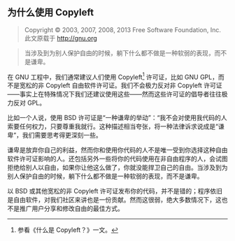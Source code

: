 ## 为什么使用 Copyleft

> Copyright © 2003, 2007, 2008, 2013 Free Software Foundation, Inc. 此文原载于 <http://gnu.org>

> 当涉及到为别人保护自由的时候，躺下什么都不做是一种软弱的表现，而不是谦卑。

在 GNU 工程中，我们通常建议人们使用 Copyleft[^1] 许可证，比如 GNU GPL，而不是宽松的非 Copyleft 自由软件许可证。我们不会极力反对非 Copyleft 许可证——事实上在特殊情况下我们还建议使用这些——然而这些许可证的倡导者往往极力反对 GPL。

比如一个人说，使用 BSD 许可证是“一种谦卑的举动”：“我不会对使用我代码的人索要任何权力，只要尊重我就行。这种描述相当夸张，将一种法律诉求说成是“谦卑”，我们需要思考得更深刻一些。

谦卑是放弃你自己的利益，然而你和使用你代码的人不是唯一受到你选择这种自由软件许可证影响的人。还包括另外一些将你的代码使用在非自由程序的人，会试图拒绝给别人以自由，如果你让他这么做了，你就没能捍卫自己的自由。当涉及到为别人保护自由的时候，躺下什么都不做是一种软弱的表现，而不是谦卑。

以 BSD 或其他宽松的非 Copyleft 许可证发布你的代码，并不是错的；程序依旧是自由软件，对我们社区来讲也是一份贡献。然而这很弱，绝大多数情况下，这也不是推广用户分享和修改自由的最佳方式。

[^1]: 参看《什么是 Copyleft？》一文。

